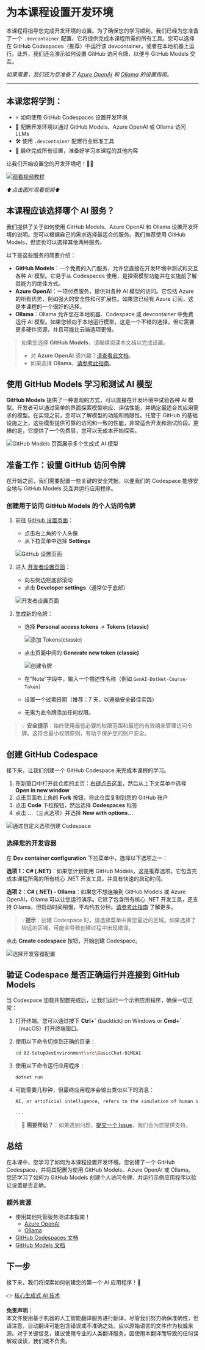 # 为本课程设置开发环境

本课程将指导您完成开发环境的设置。为了确保您的学习顺利，我们已经为您准备了一个 `.devcontainer` 配置，它将提供完成本课程所需的所有工具。您可以选择在 GitHub Codespaces（推荐）中运行该 devcontainer，或者在本地机器上运行。此外，我们还会演示如何设置 GitHub 访问令牌，以便与 GitHub Models 交互。

*如果需要，我们还为您准备了 [Azure OpenAI](getting-started-azure-openai.md) 和 [Ollama](getting-started-ollama.md) 的设置指南。*

---

## 本课您将学到：

- ⚡ 如何使用 GitHub Codespaces 设置开发环境  
- 🤖 配置开发环境以通过 GitHub Models、Azure OpenAI 或 Ollama 访问 LLMs  
- 🛠️ 使用 `.devcontainer` 配置行业标准工具  
- 🎯 最终完成所有设置，准备好学习本课程的其他内容  

让我们开始设置您的开发环境吧！🏃‍♂️

[![观看视频教程](https://img.youtube.com/vi/7kYoVRNQXyA/0.jpg)](https://youtu.be/7kYoVRNQXyA?feature=shared)

_⬆️点击图片观看视频⬆️_

## 本课程应该选择哪个 AI 服务？

我们提供了关于如何使用 GitHub Models、Azure OpenAI 和 Ollama 设置开发环境的说明。您可以根据自己的需求选择最适合的服务。我们推荐使用 GitHub Models，但您也可以选择其他两种服务。

以下是这些服务的简要介绍：

- **GitHub Models**：一个免费的入门服务，允许您直接在开发环境中测试和交互各种 AI 模型。它易于从 Codespaces 使用，是探索模型功能并在实施前了解其能力的绝佳方式。
- **Azure OpenAI**：一项付费服务，提供对各种 AI 模型的访问。它包括 Azure 的所有优势，例如强大的安全性和可扩展性。如果您已经有 Azure 订阅，这是本课程的一个很好的选择。
- **Ollama**：Ollama 允许您在本地机器、Codespace 或 devcontainer 中免费运行 AI 模型。如果您倾向于本地运行模型，这是一个不错的选择，但它需要更多硬件资源，并且可能比云端选项更慢。

> 如果您选择 **GitHub Models**，请继续阅读本文档以完成设置。
> - 对 **Azure OpenAI** 感兴趣？[请查看此文档](getting-started-azure-openai.md)。  
> - 如果选择 **Ollama**，[请参考此指南](getting-started-ollama.md)。  

## 使用 GitHub Models 学习和测试 AI 模型

**GitHub Models** 提供了一种直观的方式，可以直接在开发环境中试验各种 AI 模型。开发者可以通过简单的界面探索模型响应、评估性能，并确定最适合其应用需求的模型。在实现之前，您可以了解模型的功能和局限性。托管于 GitHub 的基础设施之上，这些模型提供可靠的访问和一致的性能，非常适合开发和测试阶段。更棒的是，它提供了一个免费层，您可以无成本开始探索。

![GitHub Models 页面展示多个生成式 AI 模型](../../../translated_images/github-models-webapge.25ecc6d29afdb2dedd949b0e5279cff6dd799af74c427d1036002f18249b9889.zh.png)

## 准备工作：设置 GitHub 访问令牌

在开始之前，我们需要配置一些关键的安全凭据，以便我们的 Codespace 能够安全地与 GitHub Models 交互并运行应用程序。

### 创建用于访问 GitHub Models 的个人访问令牌

1. 前往 [GitHub 设置页面](https://github.com/settings/profile)：

    - 点击右上角的个人头像  
    - 从下拉菜单中选择 **Settings**  

    ![GitHub 设置页面](../../../translated_images/settings-github.de37189787dd4ee4d009bcc00385118c836777292c07f345095f1812e1d4eb5b.zh.png)

1. 进入 [开发者设置页面](https://github.com/settings/apps)：

    - 向左侧边栏底部滚动  
    - 点击 **Developer settings**（通常位于底部）  

    ![开发者设置页面](../../../translated_images/developer-settings-github.a0d00ea9c5bfbb7b3b27a76feae84e297f91f6f703b531ee4dc23ee21f8efb98.zh.png)

1. 生成新的令牌：

    - 选择 **Personal access tokens** → **Tokens (classic)**  

        ![添加 Tokens(classic)](../../../translated_images/tokens-classic-github.63431bdab6ff72d22671448b36ec31fde6faa296f7c90a1978722a0074c64560.zh.png)

    - 点击页面中间的 **Generate new token (classic)**  

        ![创建令牌](../../../translated_images/token-generate-github.9a0e1223702d8801af0ee165e93644ded50d2a02c84b5165783d216f041d7936.zh.png)

    - 在“Note”字段中，输入一个描述性名称（例如 `GenAI-DotNet-Course-Token`）  
    - 设置一个过期日期（推荐：7 天，以遵循安全最佳实践）  
    - 无需为此令牌添加任何权限。  

> 💡 **安全提示**：始终使用最低必要的权限范围和最短的有效期来管理访问令牌。这符合最小权限原则，有助于保护您的账户安全。

## 创建 GitHub Codespace

接下来，让我们创建一个 GitHub Codespace 来完成本课程的学习。

1. 在新窗口中打开此仓库的主页：[右键点击这里](https://github.com/microsoft/Generative-AI-for-beginners-dotnet)，然后从上下文菜单中选择 **Open in new window**  
1. 点击页面右上角的 **Fork** 按钮，将此仓库复制到您的 GitHub 账户  
1. 点击 **Code** 下拉按钮，然后选择 **Codespaces** 标签  
1. 点击 **...**（三点选项）并选择 **New with options...**  

![通过自定义选项创建 Codespace](../../../translated_images/creating-codespace.0e7334f85cf4c8d0e080a0d5b4c76c24c5bbe6bddf48dcd1403e092ea0d9bce9.zh.png)

### 选择您的开发容器

在 **Dev container configuration** 下拉菜单中，选择以下选项之一：

**选项 1：C# (.NET)**：如果您计划使用 GitHub Models，这是推荐选项。它包含完成本课程所需的所有核心 .NET 开发工具，并具有快速的启动时间。

**选项 2：C# (.NET) - Ollama**：如果您不想连接到 GitHub Models 或 Azure OpenAI，Ollama 可以让您运行演示。它除了包含所有核心 .NET 开发工具，还支持 Ollama，但启动时间稍慢，平均约五分钟。[请参考此指南](getting-started-ollama.md) 了解更多。

> 💡**提示**：创建 Codespace 时，请选择菜单中离您最近的区域。如果选择了较远的区域，可能会导致创建过程中出现错误。

点击 **Create codespace** 按钮，开始创建 Codespace。

![选择开发容器配置](../../../translated_images/select-container-codespace.9b8ca34b6ff8b4cb80973924cbc1894cf7672d233b0055b47f702db60c4c6221.zh.png)

## 验证 Codespace 是否正确运行并连接到 GitHub Models

当 Codespace 加载并配置完成后，让我们运行一个示例应用程序，确保一切正常：

1. 打开终端。您可以通过按下 **Ctrl+\`** (backtick) on Windows or **Cmd+`**（macOS）打开终端窗口。  

1. 使用以下命令切换到正确的目录：  

    ```bash
    cd 02-SetupDevEnvironment\src\BasicChat-01MEAI
    ```

1. 使用以下命令运行应用程序：  

    ```bash
    dotnet run
    ```

1. 可能需要几秒钟，但最终应用程序会输出类似以下的消息：  

    ```bash
    AI, or artificial intelligence, refers to the simulation of human intelligence in machines that are programmed to think and learn like humans. It is a broad field of computer science that focuses on creating systems and algorithms capable of performing tasks that typically require human intelligence. These tasks include problem-solving,

    ...
    ```

> 🙋 **需要帮助？**：如果遇到问题，[提交一个 Issue](https://github.com/microsoft/Generative-AI-for-beginners-dotnet/issues/new?template=Blank+issue)，我们会为您提供支持。

## 总结

在本课中，您学习了如何为本课程设置开发环境。您创建了一个 GitHub Codespace，并将其配置为使用 GitHub Models、Azure OpenAI 或 Ollama。您还学习了如何为 GitHub Models 创建个人访问令牌，并运行示例应用程序以验证设置是否正确。

### 额外资源

- 使用其他托管服务测试本指南！  
    - [Azure OpenAI](getting-started-azure-openai.md)  
    - [Ollama](getting-started-ollama.md)  
- [GitHub Codespaces 文档](https://docs.github.com/en/codespaces)  
- [GitHub Models 文档](https://docs.github.com/en/github-models/prototyping-with-ai-models)  

## 下一步

接下来，我们将探索如何创建您的第一个 AI 应用程序！🚀  

👉 [核心生成式 AI 技术](../03-CoreGenerativeAITechniques/readme.md)  

**免责声明**：  
本文件使用基于机器的人工智能翻译服务进行翻译。尽管我们努力确保准确性，但请注意，自动翻译可能包含错误或不准确之处。应以原始语言的文件作为权威来源。对于关键信息，建议使用专业的人类翻译服务。因使用本翻译而导致的任何误解或误读，我们概不负责。